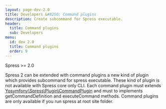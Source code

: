 ```yaml
---
layout: page-dev-2.0
title: Developers &#8250; Command plugins
description: Create subcommand for Spress executable.
header: 
  title: Command plugins
  sub: Developers
menu:
  id: dev 2.0
  title: Command plugins
  order: 9
---
```

<span class="label label-success">Spress >= 2.0</span>

Spress 2 can be extended with command plugins a new kind of plugin which provides
subcommand for spress executable. These kind of plugin is not available with
Spress core only CLI. Each command plugin must extends
[Yosymfony\Spress\Plugin\CommandPlugin](https://github.com/spress/Spress/blob/master/src/Plugin/CommandPlugin.php)
and must to implements getCommandDefinition and executeCommand methods.
Command plugins are only available if you run spress at root site folder.